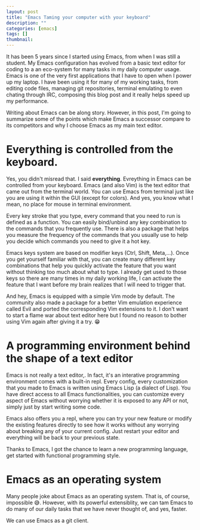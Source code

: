 ```yaml
---
layout: post
title: "Emacs Taming your computer with your keyboard"
description: ""
categories: [emacs]
tags: []
thumbnail:
---
```


It has been 5 years since I started using Emacs, from when I was still a student. My Emacs configuration has evolved from a basic text editor for coding to a an eco-system for many tasks in my daily computer usage. Emacs is one of the very first applications that I have to open when I power up my laptop. I have been using it for many of my working tasks, from editing code files, managing git repositories, terminal emulating to even chating through IRC, composing this blog post and it really helps speed up my performance.

Writing about Emacs can be along story. However, in this post, I'm going to summarize some of the points which make Emacs a successor compare to its competitors and why I choose Emacs as my main text editor.

# Everything is controlled from the keyboard.

Yes, you didn't misread that. I said **everything**. Evreything in Emacs can be controlled from your keyboard. Emacs (and also Vim) is the text editor that came out from the terminal world. You can use Emacs from terminal just like you are using it within the GUI (except for colors). And yes, you know what I mean, no place for mouse in terminal environment.

Every key stroke that you type, every command that you need to run is defined as a function. You can easily bind/unbind any key combination to the commands that you frequently use. There is also a package that helps you measure the frequency of the commands that you usually use to help you decide which commands you need to give it a hot key.

Emacs keys system are based on modifier keys (Ctrl, Shift, Meta,...). Once you get yourself familiar with that, you can create many different key combinations that help you quickly activate the feature that you want without thinking too much about what to type. I already get used to those keys so there are many times in my daily working life, I can activate the feature that I want before my brain realizes that I will need to trigger that.

And hey, Emacs is equipped with a simple Vim mode by default. The community also made a package for a better Vim emulation experience called Evil and ported the corresponding Vim extensions to it. I don't want to start a flame war about text editor here but I found no reason to bother using Vim again after giving it a try. 😁

# A programming environment behind the shape of a text editor

Emacs is not really a text editor,. In fact, it's an interative programming environment comes with a built-in repl. Every config, every customization that you made to Emacs is written using Emacs Lisp (a dialect of Lisp). You have direct access to all Emacs functionalities, you can customize every aspect of Emacs without worrying whether it is exposed to any API or not, simply just by start writing some code.

Emacs also offers you a repl, where you can try your new feature or modify the existing features directly to see how it works without any worrying about breaking any of your current config. Just restart your editor and everything will be back to your previous state.

Thanks to Emacs, I got the chance to learn a new programming language, get started with functional programming style.

# Emacs as an operating system

Many people joke about Emacs as an operating system. That is, of course, impossible 😅. However, with its powerful extensiblity, we can tam Emacs to do many of our daily tasks that we have never thought of, and yes, faster.

We can use Emacs as a git client. 